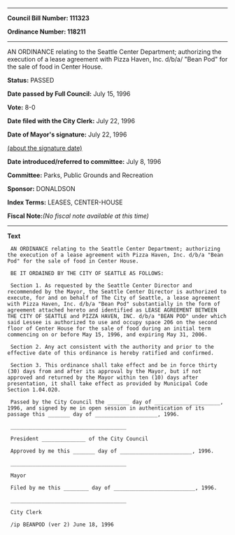 

********

**Council Bill Number: 111323**
   
**Ordinance Number: 118211**
********

 AN ORDINANCE relating to the Seattle Center Department; authorizing the execution of a lease agreement with Pizza Haven, Inc. d/b/a/ "Bean Pod" for the sale of food in Center House.

**Status:** PASSED
   
**Date passed by Full Council:** July 15, 1996
   
**Vote:** 8-0
   
**Date filed with the City Clerk:** July 22, 1996
   
**Date of Mayor's signature:** July 22, 1996
   
[(about the signature date)](/~public/approvaldate.htm)
   
   
   
**Date introduced/referred to committee:** July 8, 1996
   
**Committee:** Parks, Public Grounds and Recreation
   
**Sponsor:** DONALDSON
   
   
**Index Terms:** LEASES, CENTER-HOUSE

**Fiscal Note:**_(No fiscal note available at this time)_

********

**Text**
   
```
 AN ORDINANCE relating to the Seattle Center Department; authorizing the execution of a lease agreement with Pizza Haven, Inc. d/b/a "Bean Pod" for the sale of food in Center House.

 BE IT ORDAINED BY THE CITY OF SEATTLE AS FOLLOWS:

 Section 1. As requested by the Seattle Center Director and recommended by the Mayor, the Seattle Center Director is authorized to execute, for and on behalf of The City of Seattle, a lease agreement with Pizza Haven, Inc. d/b/a "Bean Pod" substantially in the form of agreement attached hereto and identified as LEASE AGREEMENT BETWEEN THE CITY OF SEATTLE and PIZZA HAVEN, INC. d/b/a "BEAN POD" under which said Lessee is authorized to use and occupy space 206 on the second floor of Center House for the sale of food during an initial term commencing on or before May 15, 1996, and expiring May 31, 2006.

 Section 2. Any act consistent with the authority and prior to the effective date of this ordinance is hereby ratified and confirmed.

 Section 3. This ordinance shall take effect and be in force thirty (30) days from and after its approval by the Mayor, but if not approved and returned by the Mayor within ten (10) days after presentation, it shall take effect as provided by Municipal Code Section 1.04.020.

 Passed by the City Council the _______ day of _____________________, 1996, and signed by me in open session in authentication of its passage this _______ day of ____________________, 1996.

 _____________________________________

 President ______________ of the City Council

 Approved by me this _______ day of _______________________, 1996.

 _____________________________________

 Mayor

 Filed by me this ________ day of __________________________, 1996.

 _____________________________________

 City Clerk

 /ip BEANPOD (ver 2) June 18, 1996

```
